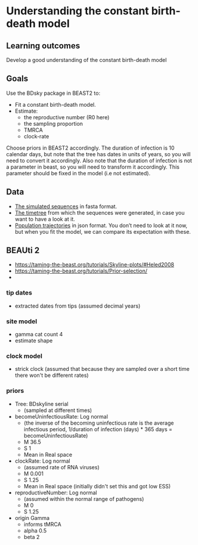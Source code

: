 # Understanding the constant birth-death model

## Learning outcomes

Develop a good understanding of the constant birth-death model

## Goals 

Use the BDsky package in BEAST2 to:

- Fit a constant birth-death model.
- Estimate:
    - the reproductive number (R0 here)
    - the sampling proportion
    - TMRCA
    - clock-rate

Choose priors in BEAST2 accordingly. The duration of infection is 10 calendar days, but note that the tree has dates in units of years, so you will need to convert it accordingly. Also note that the duration of infection is not a parameter in beast, so you will need to transform it accordingly. This parameter should be fixed in the model (i.e not estimated).

## Data
- [The simulated sequences](data/BD_sequences.fasta) in fasta format.
- [The timetree](data/BDTree_hetero_fixedN_MASTER.newick.tree) from which the sequences were generated, in case you want to have a look at it.
- [Population trajectories](data/BDTree_MASTER_constant_samp.json) in json format. You don’t need to look at it now, but when you fit the model, we can compare its expectation with these.

## BEAUti 2
- https://taming-the-beast.org/tutorials/Skyline-plots/#Heled2008
- https://taming-the-beast.org/tutorials/Prior-selection/
- 
### tip dates 
- extracted dates from tips (assumed decimal years)
### site model 
- gamma cat count 4
- estimate shape 
### clock model 
- strick clock (assumed that because they are sampled over a short time there won't be different rates)
### priors
- Tree: BDskyline serial 
    - (sampled at different times)
- becomeUninfectiousRate: Log normal
    - (the inverse of the becoming uninfectious rate is the average infectious period, 1/duration of infection (days) * 365 days = becomeUninfectiousRate)
    - M 36.5
    - S 1
    - Mean in Real space
- clockRate: Log normal
    - (assumed rate of RNA viruses)
    - M 0.001 
    - S 1.25
    - Mean in Real space (initially didn't set this and got low ESS)
- reproductiveNumber: Log normal
    - (assumed within the normal range of pathogens)
    - M 0
    - S 1.25
- origin Gamma 
    - informs tMRCA
    - alpha 0.5
    - beta 2

